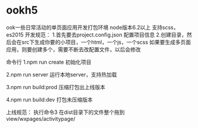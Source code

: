 # ookh5
ook一些日常活动的单页面应用开发打包环境
node版本6.2以上
支持scss，es2015
开发规范：
1.首先要去project.config.json 配置项目信息
2.创建目录，然后会在src下生成你要的小项目，一个html，一个js，一个scss
如果要生成多页面应用，则要创建多个，需要不断去改配置文件，以后会修改

命令行
1.npm run create 初始化项目

2.npm run server  运行本地server，支持热加载

3.npm run build:prod  压缩打包出上线版本

4.npm run build:dev   打包未压缩版本

上线规范：
执行命令3
在dist目录下的文件整个拖到 view/wxpages/activitypage/   